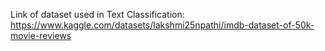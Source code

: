 Link of dataset used in Text Classification: https://www.kaggle.com/datasets/lakshmi25npathi/imdb-dataset-of-50k-movie-reviews
